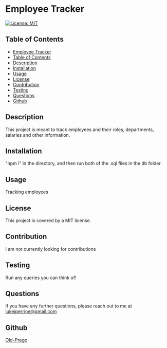 
# Employee Tracker

[![License: MIT](https://img.shields.io/badge/License-MIT-yellow.svg)](https://opensource.org/licenses/MIT)

## Table of Contents   
- [Employee Tracker](#datatitle)
- [Table of Contents](#table-of-contents)
- [Description](#description)
- [Installation](#installation)
- [Usage](#usage)
- [License](#license)
- [Contribution](#contribution)
- [Testing](#testing)
- [Questions](#questions)
- [Github](#github)

## Description  
This project is meant to track employees and their roles, departments, salaries and other information.  

## Installation
"npm i" in the directory, and then run both of the .sql files in the db folder.

## Usage
Tracking employees

## License
This project is covered by a MIT license.

## Contribution
I am not currently looking for contributions

## Testing
Run any queries you can think of!

## Questions
If you have any further questions, please reach out to me at lukejperrine@gmail.com

## Github
[Old-Prego](https://github.com/Old-Prego)
